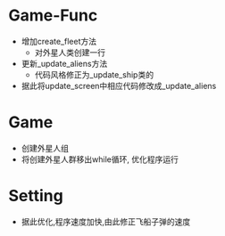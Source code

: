 # Game-Func

- 增加create_fleet方法
  - 对外星人类创建一行
- 更新_update_aliens方法
  - 代码风格修正为_update_ship类的
- 据此将update_screen中相应代码修改成_update_aliens



# Game

- 创建外星人组
- 将创建外星人群移出while循环, 优化程序运行



# Setting

- 据此优化,程序速度加快,由此修正飞船子弹的速度
